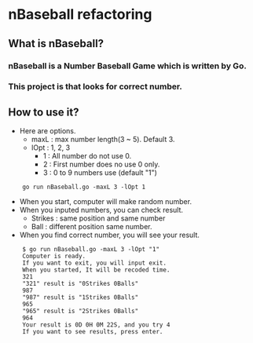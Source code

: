 # nBaseball refactoring

## What is nBaseball?

### nBaseball is a Number Baseball Game which is written by Go.

### This project is that looks for correct number.

## How to use it?

* Here are options.
	* maxL : max number length(3 ~ 5). Default 3.
	* lOpt : 1, 2, 3
		* 1 : All number do not use 0.
		* 2 : First number does no use 0 only.
		* 3 : 0 to 9 numbers use (default "1")
```
	go run nBaseball.go -maxL 3 -lOpt 1
```

* When you start, computer will make random number.
* When you inputed numbers, you can check result.
	* Strikes : same position and same number
	* Ball : different position same number.
* When you find correct number, you will see your result.

```
	$ go run nBaseball.go -maxL 3 -lOpt "1"
    Computer is ready.
    If you want to exit, you will input exit.
    When you started, It will be recoded time.
    321
    "321" result is "0Strikes 0Balls"
    987
    "987" result is "1Strikes 0Balls"
    965
    "965" result is "2Strikes 0Balls"
    964
    Your result is 0D 0H 0M 22S, and you try 4
    If you want to see results, press enter.
```



